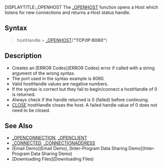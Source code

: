 DISPLAYTITLE:_OPENHOST
The [_OPENHOST](_OPENHOST) function opens a Host which listens for new connections and returns a Host status handle.


## Syntax

>  hostHandle = [_OPENHOST](_OPENHOST)(**"TCP/IP:8080"**)


## Description

* Creates an [ERROR Codes](ERROR Codes) error if called with a string argument of the wrong syntax.
* The port used in the syntax example is 8080.
* Valid hostHandle values are negative numbers.
* If the syntax is correct but they fail to begin/connect a hostHandle of 0 is returned.
* Always check if the handle returned is 0 (failed) before continuing.  
* [CLOSE](CLOSE) hostHandle closes the host. A failed handle value of 0 does not need to be closed.



## See Also

* [_OPENCONNECTION](_OPENCONNECTION), [_OPENCLIENT](_OPENCLIENT)
* [_CONNECTED](_CONNECTED), [_CONNECTIONADDRESS](_CONNECTIONADDRESS)
* [Email Demo](Email Demo), [Inter-Program Data Sharing Demo](Inter-Program Data Sharing Demo) 
* [Downloading Files](Downloading Files)




